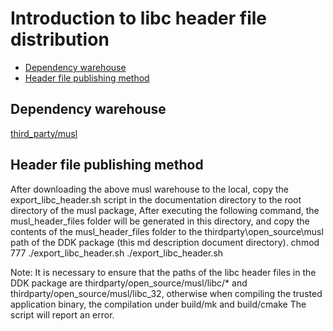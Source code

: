 # Introduction to libc header file distribution<a name="ZH-CN_TOPIC_0000001078530726"></a>

-   [Dependency warehouse](#section1371113476307)
-   [Header file publishing method](#section15884114210197)

## Dependency warehouse<a name="section1371113476307"></a>

[third_party/musl](https://gitee.com/openharmony/third_party_musl)

## Header file publishing method<a name="section15884114210197"></a>
After downloading the above musl warehouse to the local, copy the export_libc_header.sh script in the documentation directory to the root directory of the musl package,
After executing the following command, the musl_header_files folder will be generated in this directory, and copy the contents of the musl_header_files folder to the thirdparty\open_source\musl path of the DDK package (this md description document directory).
chmod 777 ./export_libc_header.sh
./export_libc_header.sh

Note: It is necessary to ensure that the paths of the libc header files in the DDK package are thirdparty/open_source/musl/libc/* and thirdparty/open_source/musl/libc_32, otherwise when compiling the trusted application binary, the compilation under build/mk and build/cmake The script will report an error.
